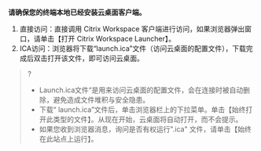 **请确保您的终端本地已经安装云桌面客户端。**
1. 直接访问：直接调用 Citrix Workspace 客户端进行访问，如果浏览器弹出窗口，请单击【打开 Citrix Workspace Launcher】。
2. ICA访问：浏览器将下载“launch.ica”文件（访问云桌面的配置文件），下载完成后双击打开该文件，即可访问云桌面。
>?
>- Launch.ica文件“是用来访问云桌面的配置文件，会在连接时被自动删除，避免造成文件堆积与安全隐患。
>- 下载“ launch.ica”文件后，单击浏览器栏上的下拉菜单。单击【始终打开此类型的文件】。从现在开始，云桌面将自动打开，而不会提示。
>- 如果您收到浏览器消息，询问是否有权运行".ica" 文件，请单击【始终在此站点上运行】。
